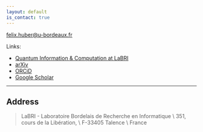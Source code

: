 ```yaml
---
layout: default
is_contact: true
---
```


[felix.huber@u-bordeaux.fr](felix.huber@u-bordeaux.fr)

Links:
* [Quantum Information & Computation at LaBRI](https://quantique.labri.fr/)
* [arXiv](https://arxiv.org/a/huber_f_1.html)
* [ORCiD](https://orcid.org/0000-0002-3856-4018)
* [Google Scholar](https://scholar.google.com/citations?user=1O58f3gAAAAJ&hl=en&oi=ao)

---

## Address

> LaBRI - Laboratoire Bordelais de Recherche en Informatique \\
> 351, cours de la Libération, \\
> F-33405 Talence \\
> France
